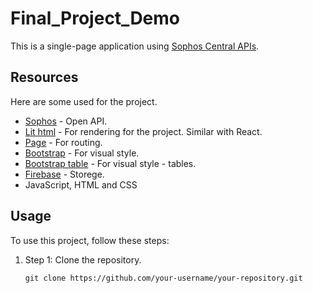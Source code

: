 # Final_Project_Demo
This is a single-page application using [Sophos Central APIs](https://developer.sophos.com/).

## Resources

Here are some used for the project.

- [Sophos](https://developer.sophos.com/) - Open API.
- [Lit html](https://lit.dev/docs/v3/) - For rendering for the project. Similar with React.
- [Page](https://www.npmjs.com/package/page) - For routing.
- [Bootstrap](https://getbootstrap.com/) - For visual style.
- [Bootstrap table](https://getbootstrap.com/docs/4.0/content/tables/) - For visual style - tables.
- [Firebase](https://firebase.google.com/) - Storege.
- JavaScript, HTML and CSS


## Usage

To use this project, follow these steps:

1. Step 1: Clone the repository.
   ```shell
   git clone https://github.com/your-username/your-repository.git
